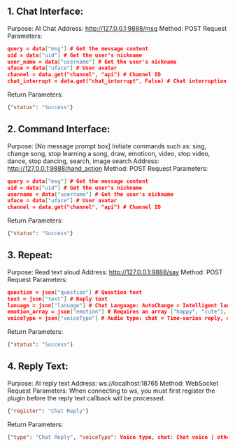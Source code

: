 ## 1. Chat Interface:
Purpose: AI Chat
Address: http://127.0.0.1:9888/msg
Method: POST
Request Parameters:
```json
query = data["msg"] # Get the message content
uid = data["uid"] # Get the user's nickname
user_name = data["username"] # Get the user's nickname
uface = data["uface"] # User avatar
channel = data.get("channel", "api") # Channel ID
chat_interrupt = data.get("chat_interrupt", False) # Chat interruption parameter
```
Return Parameters:
```json
{"status": "Success"}
```
## 2. Command Interface:
Purpose: [No message prompt box] Initiate commands such as: sing, change song, stop learning a song, draw, emoticon, video, stop video, dance, stop dancing, search, image search
Address: http://127.0.0.1:9888/hand_action
Method: POST
Request Parameters:
```json
query = data["msg"] # Get the message content
uid = data["uid"] # Get the user's nickname
username = data["username"] # Get the user's nickname
uface = data["uface"] # User avatar
channel = data.get("channel", "api") # Channel ID
```
Return Parameters:
```json
{"status": "Success"}
```

## 3. Repeat:
Purpose: Read text aloud
Address: http://127.0.0.1:9888/say
Method: POST
Request Parameters:
```json
question = json["question"] # Question text
text = json["text"] # Reply text
lanuage = json["lanuage"] # Chat Language: AutoChange = Intelligent language recognition [affected by emotion changes], English: en, Japanese: jp, Korean: kor, Cantonese: yue, Mandarin: zh; Example values: en or AutoChange;
emotion_array = json["emotion"] # Requires an array ["happy", "cute"], Emotional variations: neutral, happy, sad, angry, embarrassed, scared, cute, passionate, shy, playful, grateful, affectionate, confused, funny, provocative, helpless, curious
voiceType = json["voiceType"] # Audio type: chat = Time-series reply, other = Other reply
```
Return Parameters:
```json
{"status": "Success"}
```
## 4. Reply Text:
Purpose: AI reply text
Address: ws://localhost:18765
Method: WebSocket
Request Parameters:
When connecting to ws, you must first register the plugin before the reply text callback will be processed.
```json
{"register": "Chat Reply"}
```
Return Parameters:
```json
{"type": "Chat Reply", "voiceType": Voice type, chat: Chat voice | other: Other voice, "index": Streaming reply index, "traceid": Same ID for each voice sequence, "chatStatus": start|empty|end, "text": Reply text}
```